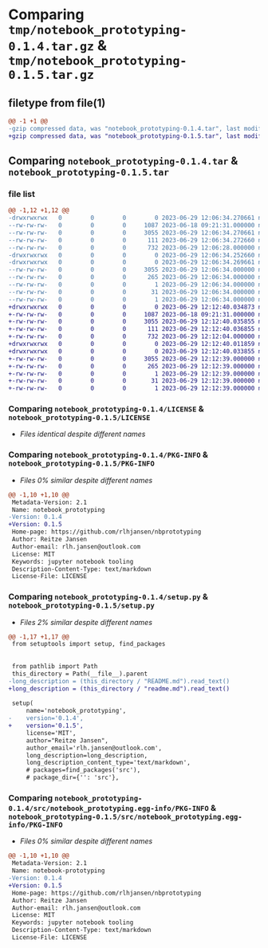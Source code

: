 # Comparing `tmp/notebook_prototyping-0.1.4.tar.gz` & `tmp/notebook_prototyping-0.1.5.tar.gz`

## filetype from file(1)

```diff
@@ -1 +1 @@
-gzip compressed data, was "notebook_prototyping-0.1.4.tar", last modified: Thu Jun 29 12:06:34 2023, max compression
+gzip compressed data, was "notebook_prototyping-0.1.5.tar", last modified: Thu Jun 29 12:12:40 2023, max compression
```

## Comparing `notebook_prototyping-0.1.4.tar` & `notebook_prototyping-0.1.5.tar`

### file list

```diff
@@ -1,12 +1,12 @@
-drwxrwxrwx   0        0        0        0 2023-06-29 12:06:34.270661 notebook_prototyping-0.1.4/
--rw-rw-rw-   0        0        0     1087 2023-06-18 09:21:31.000000 notebook_prototyping-0.1.4/LICENSE
--rw-rw-rw-   0        0        0     3055 2023-06-29 12:06:34.270661 notebook_prototyping-0.1.4/PKG-INFO
--rw-rw-rw-   0        0        0      111 2023-06-29 12:06:34.272660 notebook_prototyping-0.1.4/setup.cfg
--rw-rw-rw-   0        0        0      732 2023-06-29 12:06:28.000000 notebook_prototyping-0.1.4/setup.py
-drwxrwxrwx   0        0        0        0 2023-06-29 12:06:34.252660 notebook_prototyping-0.1.4/src/
-drwxrwxrwx   0        0        0        0 2023-06-29 12:06:34.269661 notebook_prototyping-0.1.4/src/notebook_prototyping.egg-info/
--rw-rw-rw-   0        0        0     3055 2023-06-29 12:06:34.000000 notebook_prototyping-0.1.4/src/notebook_prototyping.egg-info/PKG-INFO
--rw-rw-rw-   0        0        0      265 2023-06-29 12:06:34.000000 notebook_prototyping-0.1.4/src/notebook_prototyping.egg-info/SOURCES.txt
--rw-rw-rw-   0        0        0        1 2023-06-29 12:06:34.000000 notebook_prototyping-0.1.4/src/notebook_prototyping.egg-info/dependency_links.txt
--rw-rw-rw-   0        0        0       31 2023-06-29 12:06:34.000000 notebook_prototyping-0.1.4/src/notebook_prototyping.egg-info/requires.txt
--rw-rw-rw-   0        0        0        1 2023-06-29 12:06:34.000000 notebook_prototyping-0.1.4/src/notebook_prototyping.egg-info/top_level.txt
+drwxrwxrwx   0        0        0        0 2023-06-29 12:12:40.034873 notebook_prototyping-0.1.5/
+-rw-rw-rw-   0        0        0     1087 2023-06-18 09:21:31.000000 notebook_prototyping-0.1.5/LICENSE
+-rw-rw-rw-   0        0        0     3055 2023-06-29 12:12:40.035855 notebook_prototyping-0.1.5/PKG-INFO
+-rw-rw-rw-   0        0        0      111 2023-06-29 12:12:40.036855 notebook_prototyping-0.1.5/setup.cfg
+-rw-rw-rw-   0        0        0      732 2023-06-29 12:12:04.000000 notebook_prototyping-0.1.5/setup.py
+drwxrwxrwx   0        0        0        0 2023-06-29 12:12:40.011859 notebook_prototyping-0.1.5/src/
+drwxrwxrwx   0        0        0        0 2023-06-29 12:12:40.033855 notebook_prototyping-0.1.5/src/notebook_prototyping.egg-info/
+-rw-rw-rw-   0        0        0     3055 2023-06-29 12:12:39.000000 notebook_prototyping-0.1.5/src/notebook_prototyping.egg-info/PKG-INFO
+-rw-rw-rw-   0        0        0      265 2023-06-29 12:12:39.000000 notebook_prototyping-0.1.5/src/notebook_prototyping.egg-info/SOURCES.txt
+-rw-rw-rw-   0        0        0        1 2023-06-29 12:12:39.000000 notebook_prototyping-0.1.5/src/notebook_prototyping.egg-info/dependency_links.txt
+-rw-rw-rw-   0        0        0       31 2023-06-29 12:12:39.000000 notebook_prototyping-0.1.5/src/notebook_prototyping.egg-info/requires.txt
+-rw-rw-rw-   0        0        0        1 2023-06-29 12:12:39.000000 notebook_prototyping-0.1.5/src/notebook_prototyping.egg-info/top_level.txt
```

### Comparing `notebook_prototyping-0.1.4/LICENSE` & `notebook_prototyping-0.1.5/LICENSE`

 * *Files identical despite different names*

### Comparing `notebook_prototyping-0.1.4/PKG-INFO` & `notebook_prototyping-0.1.5/PKG-INFO`

 * *Files 0% similar despite different names*

```diff
@@ -1,10 +1,10 @@
 Metadata-Version: 2.1
 Name: notebook_prototyping
-Version: 0.1.4
+Version: 0.1.5
 Home-page: https://github.com/rlhjansen/nbprototyping
 Author: Reitze Jansen
 Author-email: rlh.jansen@outlook.com
 License: MIT
 Keywords: jupyter notebook tooling
 Description-Content-Type: text/markdown
 License-File: LICENSE
```

### Comparing `notebook_prototyping-0.1.4/setup.py` & `notebook_prototyping-0.1.5/setup.py`

 * *Files 2% similar despite different names*

```diff
@@ -1,17 +1,17 @@
 from setuptools import setup, find_packages
 
 
 from pathlib import Path
 this_directory = Path(__file__).parent
-long_description = (this_directory / "README.md").read_text()
+long_description = (this_directory / "readme.md").read_text()
 
 setup(
     name='notebook_prototyping',
-    version='0.1.4',
+    version='0.1.5',
     license='MIT',
     author="Reitze Jansen",
     author_email='rlh.jansen@outlook.com',
     long_description=long_description,
     long_description_content_type='text/markdown',
     # packages=find_packages('src'),
     # package_dir={'': 'src'},
```

### Comparing `notebook_prototyping-0.1.4/src/notebook_prototyping.egg-info/PKG-INFO` & `notebook_prototyping-0.1.5/src/notebook_prototyping.egg-info/PKG-INFO`

 * *Files 0% similar despite different names*

```diff
@@ -1,10 +1,10 @@
 Metadata-Version: 2.1
 Name: notebook-prototyping
-Version: 0.1.4
+Version: 0.1.5
 Home-page: https://github.com/rlhjansen/nbprototyping
 Author: Reitze Jansen
 Author-email: rlh.jansen@outlook.com
 License: MIT
 Keywords: jupyter notebook tooling
 Description-Content-Type: text/markdown
 License-File: LICENSE
```

